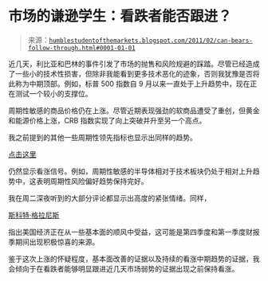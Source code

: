 <!--yml

category: 未分类

date: 2024-05-18 04:23:12

-->

# 市场的谦逊学生：看跌者能否跟进？

> 来源：[`humblestudentofthemarkets.blogspot.com/2011/02/can-bears-follow-through.html#0001-01-01`](https://humblestudentofthemarkets.blogspot.com/2011/02/can-bears-follow-through.html#0001-01-01)

近几天，利比亚和巴林的事件引发了市场的抛售和风险规避的踩踏。尽管已经造成了一些小的技术性损害，但除非我能看到更多技术恶化的迹象，否则我犹豫是否将此称为中期顶部。例如，标普 500 指数自 9 月以来一直处于上升趋势中，现在正在测试一个较小的支撑位。

周期性敏感的商品价格仍在上涨。尽管近期表现强劲的软商品遭受了重创，但黄金和能源价格上涨，CRB 指数实现了向上突破并升至另一个高点。

我之前提到的其他一些周期性领先指标也显示出同样的趋势。

[点击这里](http://humblestudentofthemarkets.blogspot.com/2011/02/beyond-hong-kong-staying-bullish-for.html)

仍然显示看涨信号。例如，周期性敏感的半导体相对于技术板块仍处于相对上升趋势中，这表明周期性风险偏好趋势保持完好。

我在周二深夜听到的大部分评论都显示出高度的紧张情绪。同样，

[斯科特·格拉尼斯](http://scottgrannis.blogspot.com/2011/02/two-dozen-bullish-charts.html)

指出美国经济正在从一些基本面的顺风中受益，这可能是第四季度和第一季度财报季期间出现积极惊喜的来源。

鉴于这次上涨的怀疑程度，基本面改善的证据以及持续的看涨中期趋势的证据，我会倾向于在看跌者能够明显跟进近几天市场弱势的证据出现之前保持看涨。
